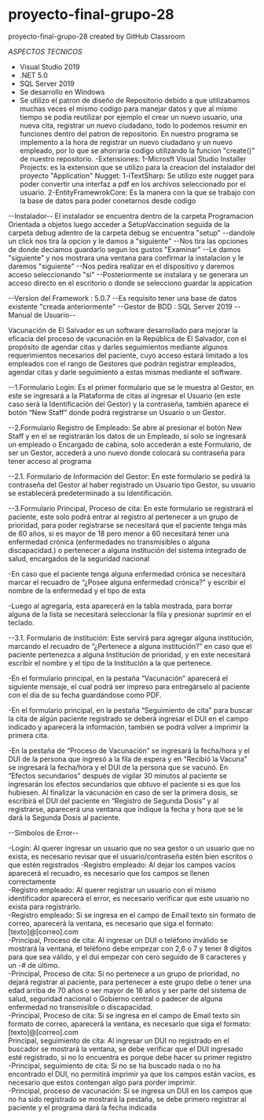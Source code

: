 # proyecto-final-grupo-28
proyecto-final-grupo-28 created by GitHub Classroom

*ASPECTOS TECNICOS*
- Visual Studio 2019
- .NET 5.0 
- SQL Server 2019
- Se desarrollo en Windows
- Se utilizo el patron de diseño de Repositorio debido a que utilizabamos muchas veces el mismo codigo para manejar datos y que al mismo tiempo se podia reutilizar por ejemplo el    crear un nuevo usuario, una nueva cita, registrar un nuevo ciudadano, todo lo podemos resumir en funciones dentro del patron de repositorio.
   En nuestro programa se implemento a la hora de registrar un nuevo ciudadano y un nuevo empleado, por lo que se ahorraria codigo utilizando la funcion "create()" de nuestro        repositorio.
-Extensiones:
1-Microsft Visual Studio Installer Projects: es la extension que se utilizo para la creacion del instalador del proyecto "Application"
Nugget:
1-iTextSharp: Se utilizo este nugget para poder convertir una interfaz a pdf en los archivos seleccionado por el usuario.
2-EntityFramewrokCore: Es la manera con la que se trabajo con la base de datos para poder conetarnos desde codigo 

--Instalador--
El instalador se encuentra dentro de la carpeta Programacion Orientada a objetos luego acceder a SetupVaccination seguida de la carpeta debug 
adentro de la carpeta debug se encuentra "setup"
--dandole un click nos tira la opcion y le damos a "siguiente"
--Nos tira las opciones de donde deciamos guardarlo segun los gustos "Examinar"
--Le damos "siguiente"  y nos mostrara una ventana para confirmar la instalacion y le daremos "siguiente"
--Nos pedira realizar en el dispositivo y daremos acceso seleccionando "si"
--Posteriormente se instalara y se generara un acceso directo en el escritorio o donde se selecciono guardar la appication 

--Version del Framework : 5.0.7
--Es requisito tener una base de datos existente "creada anteriormente"
--Gestor de BDD :  SQL Server 2019
--Manual de Usuario--

Vacunación de El Salvador es un software desarrollado para mejorar la eficacia del proceso de vacunación en la República de El Salvador, con el propósito de agendar citas y darles seguimientos mediante algunos requerimientos necesarios del paciente, cuyo acceso estará limitado a los empleados con el rango de Gestores que podrán registrar empleados, agendar citas y darle seguimiento a estas mismas mediante el software.

--1.Formulario Login: Es el primer formulario que se le muestra al Gestor, en este se ingresará a la Plataforma de citas al ingresar el Usuario (en este caso será la Identificación del Gestor) y la contraseña, también aparece el botón “New Staff” donde podrá registrarse un Usuario o un Gestor.
 
--2.Formulario Registro de Empleado: Se abre al presionar el botón New Staff y en el se registrarán los datos de un Empleado, si solo se ingresará un empleado o Encargado de cabina, solo accederán a este Formulario, de ser un Gestor, accederá a uno nuevo donde colocará su contraseña para tener acceso al programa

--2.1. Formulario de Información del Gestor: En este formulario se pedirá la contraseña del Gestor al haber registrado un Usuario tipo Gestor, su usuario se establecerá predeterminado a su Identificación.

--3.Formulario Principal, Proceso de cita: En este formulario se registrará el paciente, este solo podrá entrar al registro al pertenecer a un grupo de prioridad, para poder registrarse se necesitará que el paciente tenga más de 60 años, si es mayor de 18 pero menor a 60 necesitará tener una enfermedad crónica (enfermedades no transmisibles o alguna discapacidad.) o pertenecer a alguna institución del sistema integrado de salud, encargados de la seguridad nacional 
 
-En caso que el paciente tenga alguna enfermedad crónica se necesitará marcar el recuadro de “¿Posee alguna enfermedad crónica?” y escribir el nombre de la enfermedad y el tipo de esta
 
-Luego al agregarla, esta aparecerá en la tabla mostrada, para borrar alguna de la lista se necesitará seleccionar la fila y presionar suprimir en el teclado.
 
--3.1. Formulario de institución: Este servirá para agregar alguna institución, marcando el recuadro de “¿Pertenece a alguna institución?” en caso que el paciente pertenezca a alguna Institución de prioridad, y en este necesitará escribir el nombre y el tipo de la Institución a la que pertenece.
  
-En el formulario principal, en la pestaña “Vacunación” aparecerá el siguiente mensaje, el cual podrá ser impreso para entregárselo al paciente con el día de su fecha guardándose como PDF.
  
-En el formulario principal, en la pestaña “Seguimiento de cita” para buscar la cita de algún paciente registrado se deberá ingresar el DUI en el campo indicado y aparecerá la información, también se podrá volver a imprimir la primera cita.
 
-En la pestaña de “Proceso de Vacunación” se ingresará la fecha/hora y el DUI de la persona que ingresó a la fila de espera y en “Recibió la Vacuna” se ingresará la fecha/hora y el DUI de la persona que se vacunó. En “Efectos secundarios” después de vigilar 30 minutos al paciente se ingresarán los efectos secundarios que obtuvo el paciente si es que los hubiesen.
Al finalizar la vacunación en caso de ser la primera dosis, se escribirá el DUI del paciente en “Registro de Segunda Dosis” y al registrarse, aparecerá una ventana que indique la fecha y hora que se le dará la Segunda Dosis al paciente.
   

--Simbolos de Error--

-Login: Al querer ingresar un usuario que no sea gestor o un usuario que no exista, es necesario revisar que el usuario/contraseña estén bien escritos o que estén registrados 
-Registro empleado: Al dejar los campos vacíos aparecerá el recuadro, es necesario que los campos se llenen correctamente	 
-Registro empleado: Al querer registrar un usuario con el mismo identificador aparecerá el error, es necesario verificar que este usuario no exista para registrarlo.	 
-Registro empleado: Si se ingresa en el campo de Email texto sin formato de correo, aparecerá la ventana, es necesario que siga el formato: [texto]@[correo].com	 
-Principal, Proceso de cita: Al ingresar un DUI o teléfono inválido se mostrará la ventana, el teléfono debe empezar con 2,6 o 7 y tener 8 dígitos para que sea válido, y el dui empezar con cero seguido de 8 caracteres y un -# de último.	 
-Principal, Proceso de cita: Si no pertenece a un grupo de prioridad, no dejará registrar al paciente, para pertenecer a este grupo debe o tener una edad arriba de 70 años o ser mayor de 18 años y ser parte del sistema de salud, seguridad nacional o Gobierno central o padecer de alguna enfermedad no transmisible o discapacidad.	 
-Principal, Proceso de cita: Si se ingresa en el campo de Email texto sin formato de correo, aparecerá la ventana, es necesario que siga el formato: [texto]@[correo].com	 
Principal, seguimiento de cita: Al ingresar un DUI no registrado en el buscador se mostrará la ventana, se debe verificar que el DUI ingresado esté registrado, si no lo encuentra es porque debe hacer su primer registro	 
-Principal, seguimiento de cita: Si no se ha buscado nada o no ha encontrado el DUI, no permitirá imprimir ya que los campos están vacíos, es necesario que estos contengan algo para porder imprimir.	 
-Principal, proceso de vacunación: Si se ingresa un DUI en los campos que no ha sido registrado se mostrará la pestaña, se debe primero registrar al paciente y el programa dará la fecha indicada	 

